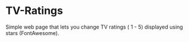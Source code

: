 # TV-Ratings

Simple web page that lets you change TV ratings ( 1 - 5) displayed using stars (FontAwesome).
